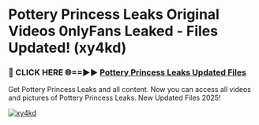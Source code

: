 # Pottery Princess Leaks Original Videos 0nlyFans Leaked - Files Updated! (xy4kd)

<h3>🔴 CLICK HERE 🌐==►► <a href="https://tinyurl.com/ehrbuxhb" rel="nofollow">Pottery Princess Leaks Updated Files</a></h3>

Get Pottery Princess Leaks and all content. Now you can access all videos and pictures of Pottery Princess Leaks. New Updated Files 2025!

[![xy4kd](https://i.imgur.com/lVYEuWS.gif)](https://tinyurl.com/ehrbuxhb)
